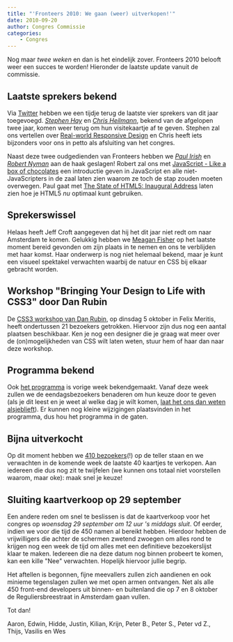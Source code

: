 ```yaml
---
title: "'Fronteers 2010: We gaan (weer) uitverkopen!'"
date: 2010-09-20
author: Congres Commissie
categories:
    - Congres
---
```


Nog maar _twee weken_ en dan is het eindelijk zover. Fronteers 2010 belooft weer een succes te worden! Hieronder de laatste update vanuit de commissie.

## Laatste sprekers bekend

Via [Twitter](https://twitter.com/FronteersConf/status/23903002230) hebben we een tijdje terug de laatste vier sprekers van dit jaar toegevoegd. [_Stephen Hay_](/congres/2010/speakers#stephen-hay) en [_Chris Heilmann_](/congres/2010/speakers#christian-heilmann), bekend van de afgelopen twee jaar, komen weer terug om hun visitekaartje af te geven. Stephen zal ons vertellen over [Real-world Responsive Design](/congres/2010/sessions#real-world-responsive-design) en Chris heeft iets bijzonders voor ons in petto als afsluiting van het congres.

Naast deze twee oudgedienden van Fronteers hebben we [_Paul Irish_](/congres/2010/speakers#paul-irish) en [_Robert Nyman_](/congres/2010/speakers/#robert-nyman) aan de haak geslagen! Robert zal ons met [JavaScript - Like a box of chocolates](/congres/2010/sessions#javascript-like-a-box-of-chocolates) een introductie geven in JavaScript en alle niet-JavaScripters in de zaal laten zien waarom ze toch de stap zouden moeten overwegen. Paul gaat met [The State of HTML5: Inaugural Address](/congres/2010/sessions#the-state-of-html5-inaugural-address) laten zien hoe je HTML5 _nu_ optimaal kunt gebruiken.

## Sprekerswissel

Helaas heeft Jeff Croft aangegeven dat hij het dit jaar niet redt om naar Amsterdam te komen. Gelukkig hebben we [Meagan Fisher](/congres/2010/speakers#meagan-fisher) op het laatste moment bereid gevonden om zijn plaats in te nemen en ons te verblijden met haar komst. Haar onderwerp is nog niet helemaal bekend, maar je kunt een visueel spektakel verwachten waarbij de natuur en CSS bij elkaar gebracht worden.

## Workshop "Bringing Your Design to Life with CSS3" door Dan Rubin

De [CSS3 workshop van Dan Rubin](/congres/2010/workshops/css3-dan-rubin), op dinsdag 5 oktober in Felix Meritis, heeft ondertussen 21 bezoekers getrokken. Hiervoor zijn dus nog een aantal plaatsen beschikbaar. Ken je nog een designer die je graag wat meer over de (on)mogelijkheden van CSS wilt laten weten, stuur hem of haar dan naar deze workshop.

## Programma bekend

Ook [het programma](/congres/2010/schedule) is vorige week bekendgemaakt. Vanaf deze week zullen we de eendagsbezoekers benaderen om hun keuze door te geven (als je dit leest en je weet al welke dag je wilt komen, [laat het ons dan weten alsjeblieft](/congres/2010/contact)). Er kunnen nog kleine wijzigingen plaatsvinden in het programma, dus hou het programma in de gaten.

## Bijna uitverkocht

Op dit moment hebben we [410 bezoekers](/congres/2010/attendees)(!) op de teller staan en we verwachten in de komende week de laatste 40 kaartjes te verkopen. Aan iedereen die dus nog zit te twijfelen (we kunnen ons totaal niet voorstellen waarom, maar oke): maak snel je keuze!

## Sluiting kaartverkoop op 29 september

Een andere reden om snel te beslissen is dat de kaartverkoop voor het congres op _woensdag 29 september om 12 uur 's middags sluit_. Of eerder, indien we voor die tijd de 450 namen al bereikt hebben. Hierdoor hebben de vrijwilligers die achter de schermen zwetend zwoegen om alles rond te krijgen nog een week de tijd om alles met een definitieve bezoekerslijst klaar te maken. Iedereen die na deze datum nog binnen probeert te komen, kan een kille "Nee" verwachten. Hopelijk hiervoor jullie begrip.

Het aftellen is begonnen, fijne meevallers zullen zich aandienen en ook minieme tegenslagen zullen we met open armen ontvangen. Net als alle 450 front-end developers uit binnen- en buitenland die op 7 en 8 oktober de Reguliersbreestraat in Amsterdam gaan vullen.

Tot dan!

Aaron, Edwin, Hidde, Justin, Kilian, Krijn, Peter B., Peter S., Peter vd Z., Thijs, Vasilis en Wes
